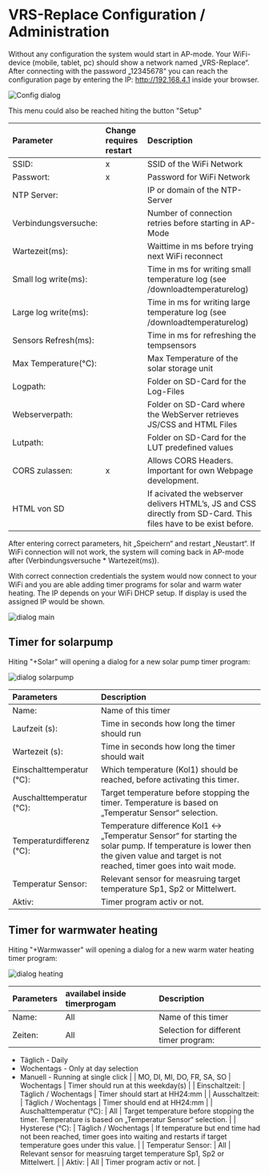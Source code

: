 # VRS-Replace Configuration / Administration

Without any configuration the system would start in AP-mode. Your WiFi-device (mobile, tablet, pc) should show a network named „VRS-Replace“. After connecting with the password „12345678“ you can reach the configuration page by entering the IP: http://192.168.4.1 inside your browser.

![Config dialog](/doc/admin_md_1.png)

This menu could also be reached hiting the button "Setup"

| Parameter | Change requires restart | Description |
| :--- | :--- | :--- |
| SSID: | x | SSID of the WiFi Network |
| Passwort: | x | Password for WiFi Network |
| NTP Server: |  | IP or domain of the NTP-Server |
| Verbindungsversuche: |  | Number of connection retries before starting in AP-Mode |
| Wartezeit(ms): |  | Waittime in ms before trying next WiFi reconnect |
| Small log write(ms): |  | Time in ms for writing small temperature log (see /downloadtemperaturelog) |
| Large log write(ms): |  | Time in ms for writing large temperature log (see /downloadtemperaturelog) |
| Sensors Refresh(ms): |  | Time in ms for refreshing the tempsensors |
| Max Temperature(°C): |  | Max Temperature of the solar storage unit |
| Logpath: |  | Folder on SD-Card for the Log-Files |
| Webserverpath: |  | Folder on SD-Card where the WebServer retrieves JS/CSS and HTML Files |
| Lutpath: |  | Folder on SD-Card for the LUT predefined values |
| CORS zulassen: | x | Allows CORS Headers. Important for own Webpage development. |
| HTML von SD |  | If acivated the webserver delivers HTML’s, JS and CSS directly from SD-Card. This files have to be exist before. |

After entering correct parameters, hit „Speichern“ and restart „Neustart“. If WiFi connection will not work, the system will coming back in AP-mode after (Verbindungsversuche * Wartezeit(ms)).

With correct connection credentials the system would now connect to your WiFi and you are able adding timer programs for solar and warm water heating. The IP depends on your WiFi DHCP setup. If display is used the assigned IP would be shown.

![dialog main](/doc/admin_md_2.png)

## Timer for solarpump
Hiting "+Solar" will opening a dialog for a new solar pump timer program:

![dialog solarpump](/doc/admin_md_3.png)

| Parameters | Description |
| :--- | :--- |
| Name: | Name of this timer |
| Laufzeit (s): | Time in seconds how long the timer should run |
| Wartezeit (s): | Time in seconds how long the timer should wait |
| Einschalttemperatur (℃): | Which temperature (Kol1) should be reached, before activating this timer. |
| Auschalttemperatur (℃): | Target temperature before stopping the timer. Temperature is based on „Temperatur Sensor“ selection. |
| Temperaturdifferenz (℃): | Temperature difference Kol1 ↔ „Temperatur Sensor“ for starting the solar pump. If temperature is lower then the given value and target is not reached, timer goes into wait mode. |
| Temperatur Sensor: | Relevant sensor for measruing target temperature Sp1, Sp2 or Mittelwert. |
| Aktiv: | Timer program activ or not. |

## Timer for warmwater heating
Hiting "+Warmwasser" will opening a dialog for a new warm water heating timer program:

![dialog heating](/doc/admin_md_4.png)

| Parameters | availabel inside timerprogam | Description |
| :--- | :--- | :--- |
| Name: | All | Name of this timer |
| Zeiten: | All | Selection for different timer program:
- Täglich - Daily
- Wochentags - Only at day selection
- Manuell - Running at single click |
| MO, DI, MI, DO, FR, SA, SO | Wochentags | Timer should run at this weekday(s) |
| Einschaltzeit: | Täglich / Wochentags | Timer should start at HH24:mm |
| Ausschaltzeit: | Täglich / Wochentags | Timer should end at HH24:mm |
| Auschalttemperatur (℃): | All | Target temperature before stopping the timer. Temperature is based on „Temperatur Sensor“ selection. |
| Hysterese (℃): | Täglich / Wochentags | If temperature but end time had not been reached, timer goes into waiting and restarts if target temperature goes under this value. |
| Temperatur Sensor: | All | Relevant sensor for measruing target temperature Sp1, Sp2 or Mittelwert. |
| Aktiv: | All | Timer program activ or not. |




